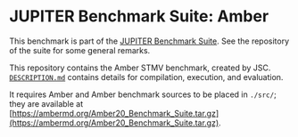 # JUPITER Benchmark Suite: Amber

This benchmark is part of the [JUPITER Benchmark Suite](https://github.com/FZJ-JSC/jubench). See the repository of the suite for some general remarks.

This repository contains the Amber STMV benchmark, created by JSC. [`DESCRIPTION.md`](DESCRIPTION.md) contains details for compilation, execution, and evaluation.

It requires Amber and Amber benchmark sources to be placed in `./src/`; they are available at [https://ambermd.org/Amber20_Benchmark_Suite.tar.gz](https://ambermd.org/Amber20_Benchmark_Suite.tar.gz).